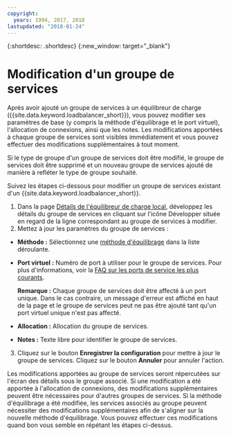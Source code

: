 ```yaml
---
copyright:
  years: 1994, 2017, 2018
lastupdated: "2018-01-24"
---
```


{:shortdesc: .shortdesc}
{:new_window: target="_blank"}

# Modification d'un groupe de services

Après avoir ajouté un groupe de services à un équilibreur de charge ({{site.data.keyword.loadbalancer_short}}), vous pouvez modifier ses paramètres de base (y compris la méthode d'équilibrage et le port virtuel), l'allocation de connexions, ainsi que les notes. Les modifications apportées à chaque groupe de services sont visibles immédiatement et vous pouvez effectuer des modifications supplémentaires à tout moment. 

Si le type de groupe d'un groupe de services doit être modifié, le groupe de services doit être supprimé et un nouveau groupe de services ajouté de manière à refléter le type de groupe souhaité. 

Suivez les étapes ci-dessous pour modifier un groupe de services existant d'un {{site.data.keyword.loadbalancer_short}}.

1. Dans la page [Détails de l'équilibreur de charge local](view-all-load-balancers.html), développez les détails du groupe de services en cliquant sur l'icône Développer située en regard de la ligne correspondant au groupe de services à modifier.
2. Mettez à jour les paramètres du groupe de services :
  - **Méthode :** Sélectionnez une [méthode d'équilibrage](load_balancing_methods.html) dans la liste déroulante.
  - **Port virtuel :** Numéro de port à utiliser pour le groupe de services. Pour plus d'informations, voir la [FAQ sur les ports de service les plus courants](load-balancing-faqs-2.html#what-services-can-be-load-balanced-). 

  	**Remarque :** Chaque groupe de services doit être affecté à un port unique. Dans le cas contraire, un message d'erreur est affiché en haut de la page et le groupe de services peut ne pas être ajouté tant qu'un port virtuel unique n'est pas affecté.
  - **Allocation :** Allocation du groupe de services.
  - **Notes :** Texte libre pour identifier le groupe de services.
3. Cliquez sur le bouton **Enregistrer la configuration** pour mettre à jour le groupe de services. Cliquez sur le bouton **Annuler** pour annuler l'action.

Les modifications apportées au groupe de services seront répercutées sur l'écran des détails sous le groupe associé. Si une modification a été apportée à l'allocation de connexions, des modifications supplémentaires peuvent être nécessaires pour d'autres groupes de services. Si la méthode d'équilibrage a été modifiée, les services associés au groupe peuvent nécessiter des modifications supplémentaires afin de s'aligner sur la nouvelle méthode d'équilibrage. Vous pouvez effectuer ces modifications quand bon vous semble en répétant les étapes ci-dessus.
